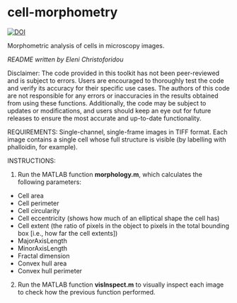 # cell-morphometry

[![DOI](https://zenodo.org/badge/537016406.svg)](https://zenodo.org/badge/latestdoi/537016406)

Morphometric analysis of cells in microscopy images.

*README written by Eleni Christoforidou*

Disclaimer: The code provided in this toolkit has not been peer-reviewed and is subject to errors. Users are encouraged to thoroughly test the code and verify its accuracy for their specific use cases. The authors of this code are not responsible for any errors or inaccuracies in the results obtained from using these functions. Additionally, the code may be subject to updates or modifications, and users should keep an eye out for future releases to ensure the most accurate and up-to-date functionality.

REQUIREMENTS: Single-channel, single-frame images in TIFF format. Each image contains a single cell whose full structure is visible (by labelling with phalloidin, for example).

INSTRUCTIONS:

1. Run the MATLAB function **morphology.m**, which calculates the following parameters:
- Cell area
- Cell perimeter
- Cell circularity
- Cell eccentricity (shows how much of an elliptical shape the cell has)
- Cell extent (the ratio of pixels in the object to pixels in the total bounding box [i.e., how far the cell extents])
- MajorAxisLength
- MinorAxisLength
- Fractal dimension
- Convex hull area
- Convex hull perimeter

2. Run the MATLAB function **visInspect.m** to visually inspect each image to check how the previous function performed.
